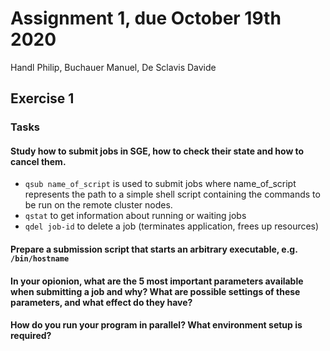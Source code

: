 # Assignment 1, due October 19th 2020
Handl Philip, Buchauer Manuel, De Sclavis Davide


## Exercise 1

### Tasks
#### Study how to submit jobs in SGE, how to check their state and how to cancel them.

- <code>qsub name_of_script</code> is used to submit jobs where name_of_script represents the path to  a simple shell script containing the commands to be run on the remote cluster nodes.
- <code>qstat</code> to get information about running or waiting jobs 
- <code>qdel job-id</code> to delete a job (terminates application, frees up resources)




#### Prepare a submission script that starts an arbitrary executable, e.g. `/bin/hostname`
#### In your opionion, what are the 5 most important parameters available when submitting a job and why? What are possible settings of these parameters, and what effect do they have?
#### How do you run your program in parallel? What environment setup is required?
